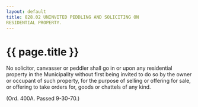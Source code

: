 ```yaml
---
layout: default 
title: 828.02 UNINVITED PEDDLING AND SOLICITING ON
RESIDENTIAL PROPERTY.
---
```


{{ page.title }}
================

No solicitor, canvasser or peddler shall go in or upon any residential
property in the Municipality without first being invited to do so by the
owner or occupant of such property, for the purpose of selling or
offering for sale, or offering to take orders for, goods or chattels of
any kind.

(Ord. 400A. Passed 9-30-70.)
